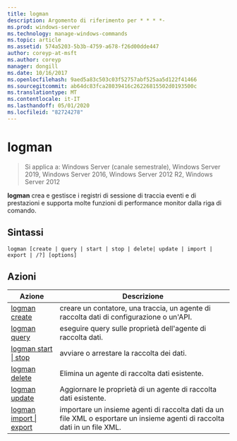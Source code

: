 ```yaml
---
title: logman
description: Argomento di riferimento per * * * *-
ms.prod: windows-server
ms.technology: manage-windows-commands
ms.topic: article
ms.assetid: 574a5203-5b3b-4759-a678-f26d00dde447
author: coreyp-at-msft
ms.author: coreyp
manager: dongill
ms.date: 10/16/2017
ms.openlocfilehash: 9aed5a83c503c03f52757abf525aa5d122f41466
ms.sourcegitcommit: ab64dc83fca28039416c26226815502d0193500c
ms.translationtype: MT
ms.contentlocale: it-IT
ms.lasthandoff: 05/01/2020
ms.locfileid: "82724278"
---
```

# <a name="logman"></a>logman

> Si applica a: Windows Server (canale semestrale), Windows Server 2019, Windows Server 2016, Windows Server 2012 R2, Windows Server 2012

**logman** crea e gestisce i registri di sessione di traccia eventi e di prestazioni e supporta molte funzioni di performance monitor dalla riga di comando.
## <a name="syntax"></a>Sintassi
```
logman [create | query | start | stop | delete| update | import | export | /?] [options]
```
## <a name="actions"></a>Azioni
|Azione|Descrizione|
|-----|--------|
|[logman create](logman-create.md)|creare un contatore, una traccia, un agente di raccolta dati di configurazione o un'API.|
|[logman query](logman-query.md)|eseguire query sulle proprietà dell'agente di raccolta dati.|
|[logman start &#124; stop](logman-start-stop.md)|avviare o arrestare la raccolta dei dati.|
|[logman delete](logman-delete.md)|Elimina un agente di raccolta dati esistente.|
|[logman update](logman-update.md)|Aggiornare le proprietà di un agente di raccolta dati esistente.|
|[logman import &#124; export](logman-import-export.md)|importare un insieme agenti di raccolta dati da un file XML o esportare un insieme agenti di raccolta dati in un file XML.|
